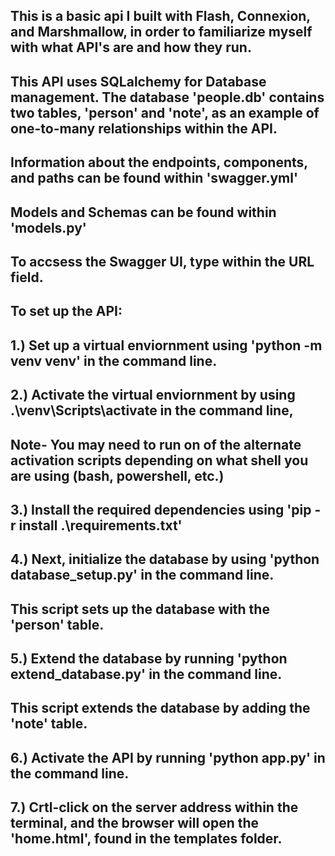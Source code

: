 ## This is a basic api I built with Flash, Connexion, and Marshmallow, in order to familiarize myself with what API's are and how they run.

## This API uses SQLalchemy for Database management. The database 'people.db' contains two tables, 'person' and 'note', as an example of one-to-many relationships within the API.

## Information about the endpoints, components, and paths can be found within 'swagger.yml'

## Models and Schemas can be found within 'models.py'

## To accsess the Swagger UI, type within the URL field.

## To set up the API:
## 1.) Set up a virtual enviornment using 'python -m venv venv' in the command line. 
## 2.) Activate the virtual enviornment by using .\venv\Scripts\activate in the command line,
##          Note- You may need to run on of the alternate activation scripts depending on what shell you are using (bash, powershell, etc.)
## 3.) Install the required dependencies using 'pip -r install .\requirements.txt'
## 4.) Next, initialize the database by using 'python database_setup.py' in the command line.
##           This script sets up the database with the 'person' table.
## 5.) Extend the database by running 'python extend_database.py' in the command line.
##           This script extends the database by adding the 'note' table.
## 6.) Activate the API by running 'python app.py' in the command line.
## 7.) Crtl-click on the server address within the terminal, and the browser will open the 'home.html', found in the templates folder.
